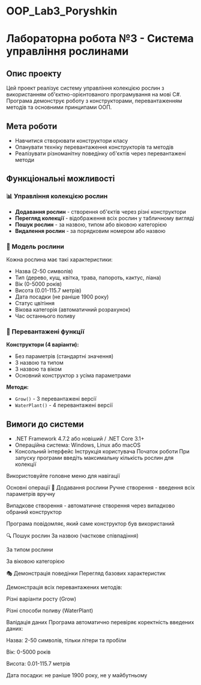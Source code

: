 # OOP_Lab3_Poryshkin
# Лабораторна робота №3 - Система управління рослинами

## Опис проекту

Цей проект реалізує систему управління колекцією рослин з використанням об'єктно-орієнтованого програмування на мові C#. Програма демонструє роботу з конструкторами, перевантаженням методів та основними принципами ООП.

## Мета роботи

- Навчитися створювати конструктори класу
- Опанувати техніку перевантаження конструкторів та методів
- Реалізувати різноманітну поведінку об'єктів через перевантажені методи

## Функціональні можливості

### 📊 Управління колекцією рослин
- **Додавання рослин** - створення об'єктів через різні конструктори
- **Перегляд колекції** - відображення всіх рослин у табличному вигляді
- **Пошук рослин** - за назвою, типом або віковою категорією
- **Видалення рослин** - за порядковим номером або назвою

### 🌿 Модель рослини
Кожна рослина має такі характеристики:
- Назва (2-50 символів)
- Тип (дерево, кущ, квітка, трава, папороть, кактус, ліана)
- Вік (0-5000 років)
- Висота (0.01-115.7 метрів)
- Дата посадки (не раніше 1900 року)
- Статус цвітіння
- Вікова категорія (автоматичний розрахунок)
- Час останнього поливу

### 🔧 Перевантажені функції
**Конструктори (4 варіанти):**
- Без параметрів (стандартні значення)
- З назвою та типом
- З назвою та віком
- Основний конструктор з усіма параметрами

**Методи:**
- `Grow()` - 3 перевантажені версії
- `WaterPlant()` - 4 перевантажені версії

## Вимоги до системи

- .NET Framework 4.7.2 або новіший / .NET Core 3.1+
- Операційна система: Windows, Linux або macOS
- Консольний інтерфейс
Інструкція користувача
Початок роботи
При запуску програми введіть максимальну кількість рослин для колекції

Використовуйте головне меню для навігації

Основні операції
📝 Додавання рослини
Ручне створення - введення всіх параметрів вручну

Випадкове створення - автоматичне створення через випадково обраний конструктор

Програма повідомляє, який саме конструктор був використаний

🔍 Пошук рослин
За назвою (часткове співпадіння)

За типом рослини

За віковою категорією

🎭 Демонстрація поведінки
Перегляд базових характеристик

Демонстрація всіх перевантажених методів:

Різні варіанти росту (Grow)

Різні способи поливу (WaterPlant)

Валідація даних
Програма автоматично перевіряє коректність введених даних:

Назва: 2-50 символів, тільки літери та пробіли

Вік: 0-5000 років

Висота: 0.01-115.7 метрів

Дата посадки: не раніше 1900 року, не у майбутньому
